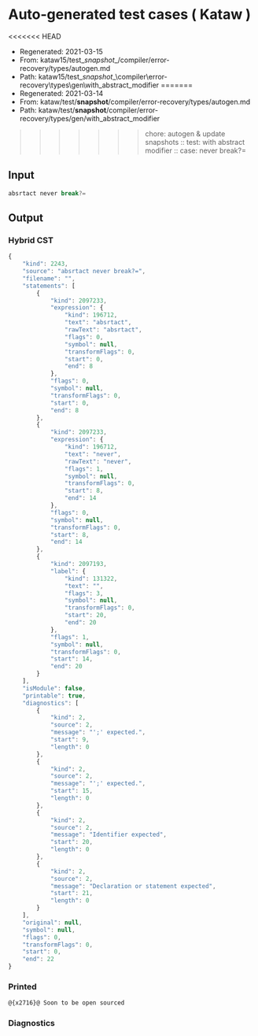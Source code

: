 # Auto-generated test cases ( Kataw )
<<<<<<< HEAD
- Regenerated: 2021-03-15
- From: kataw15/test\__snapshot__/compiler/error-recovery/types/autogen.md
- Path: kataw15/test\__snapshot__\compiler\error-recovery\types\gen\with_abstract_modifier
=======
- Regenerated: 2021-03-14
- From: kataw/test/__snapshot__/compiler/error-recovery/types/autogen.md
- Path: kataw/test/__snapshot__/compiler/error-recovery/types/gen/with_abstract_modifier
>>>>>>> chore: autogen & update snapshots
> :: test: with abstract modifier
> :: case: never break?=
## Input

`````js
absrtact never break?=
`````

## Output

### Hybrid CST

```javascript
{
    "kind": 2243,
    "source": "absrtact never break?=",
    "filename": "",
    "statements": [
        {
            "kind": 2097233,
            "expression": {
                "kind": 196712,
                "text": "absrtact",
                "rawText": "absrtact",
                "flags": 0,
                "symbol": null,
                "transformFlags": 0,
                "start": 0,
                "end": 8
            },
            "flags": 0,
            "symbol": null,
            "transformFlags": 0,
            "start": 0,
            "end": 8
        },
        {
            "kind": 2097233,
            "expression": {
                "kind": 196712,
                "text": "never",
                "rawText": "never",
                "flags": 1,
                "symbol": null,
                "transformFlags": 0,
                "start": 8,
                "end": 14
            },
            "flags": 0,
            "symbol": null,
            "transformFlags": 0,
            "start": 8,
            "end": 14
        },
        {
            "kind": 2097193,
            "label": {
                "kind": 131322,
                "text": "",
                "flags": 3,
                "symbol": null,
                "transformFlags": 0,
                "start": 20,
                "end": 20
            },
            "flags": 1,
            "symbol": null,
            "transformFlags": 0,
            "start": 14,
            "end": 20
        }
    ],
    "isModule": false,
    "printable": true,
    "diagnostics": [
        {
            "kind": 2,
            "source": 2,
            "message": "';' expected.",
            "start": 9,
            "length": 0
        },
        {
            "kind": 2,
            "source": 2,
            "message": "';' expected.",
            "start": 15,
            "length": 0
        },
        {
            "kind": 2,
            "source": 2,
            "message": "Identifier expected",
            "start": 20,
            "length": 0
        },
        {
            "kind": 2,
            "source": 2,
            "message": "Declaration or statement expected",
            "start": 21,
            "length": 0
        }
    ],
    "original": null,
    "symbol": null,
    "flags": 0,
    "transformFlags": 0,
    "start": 0,
    "end": 22
}
```

### Printed

```javascript
@{x2716}@ Soon to be open sourced
```

### Diagnostics

```javascript

```

